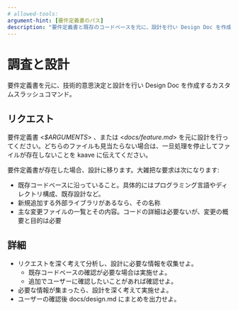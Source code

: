 ```yaml
---
# allowed-tools: 
argument-hint: [要件定義書のパス]
description: "要件定義書と既存のコードベースを元に、設計を行い Design Doc を作成します。"
---
```


# 調査と設計

要件定義書を元に、技術的意思決定と設計を行い Design Doc を作成するカスタムスラッシュコマンド。

## リクエスト

要件定義書 <_$ARGUMENTS_> 、または <_docs/feature.md_> を元に設計を行ってください。どちらのファイルも見当たらない場合は、一旦処理を停止してファイルが存在しないことを kaave に伝えてください。

要件定義書が存在した場合、設計に移ります。大雑把な要求は次になります:

- 既存コードベースに沿っていること。具体的にはプログラミング言語やディレクトリ構成、既存設計など。
- 新規追加する外部ライブラリがあるなら、その名称
- 主な変更ファイルの一覧とその内容。コードの詳細は必要ないが、変更の概要と目的は必要

## 詳細

- リクエストを深く考えて分析し、設計に必要な情報を収集せよ。
  - 既存コードベースの確認が必要な場合は実施せよ。
  - 追加でユーザーに確認したいことがあれば確認せよ。
- 必要な情報が集まったら、設計を深く考えて実施せよ。
- ユーザーの確認後 docs/design.md にまとめを出力せよ。
